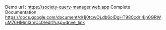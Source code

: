 Demo url : https://society-query-manager.web.app
Complete Documentation: https://docs.google.com/document/d/1j0tcwOLdb6olDgHT980cdrl4jn0GRWuM76HMml3mCc0/edit?usp=drive_link
